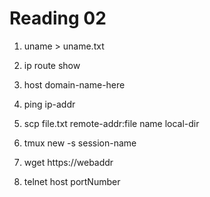 Reading 02
==========

1. uname > uname.txt

2. ip route show 

3. host domain-name-here

4. ping ip-addr

5. scp file.txt remote-addr:file name local-dir

6. tmux new -s session-name

7. wget https://webaddr 

8. telnet host portNumber


